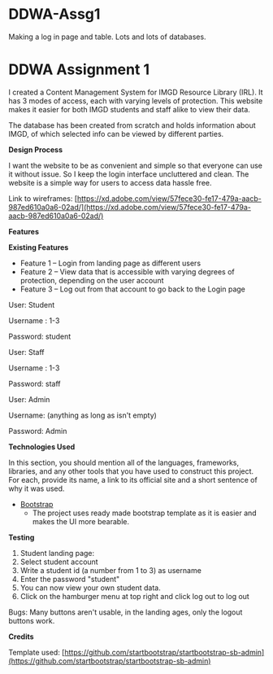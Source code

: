 # DDWA-Assg1
Making a log in page and table. Lots and lots of databases. 
# **DDWA Assignment 1**

I created a Content Management System for IMGD Resource Library (IRL). It has 3 modes of access, each with varying levels of protection. This website makes it easier for both IMGD students and staff alike to view their data.

The database has been created from scratch and holds information about IMGD, of which selected info can be viewed by different parties.

**Design Process**

I want the website to be as convenient and simple so that everyone can use it without issue. So I keep the login interface uncluttered and clean. The website is a simple way for users to access data hassle free.

Link to wireframes: [https://xd.adobe.com/view/57fece30-fe17-479a-aacb-987ed610a0a6-02ad/](https://xd.adobe.com/view/57fece30-fe17-479a-aacb-987ed610a0a6-02ad/)

**Features**

**Existing Features**

- Feature 1 – Login from landing page as different users
- Feature 2 – View data that is accessible with varying degrees of protection, depending on the user account
- Feature 3 – Log out from that account to go back to the Login page

User: Student

Username : 1-3

Password: student

User: Staff

Username : 1-3

Password: staff

User: Admin

Username: (anything as long as isn&#39;t empty)

Password: Admin

**Technologies Used**

In this section, you should mention all of the languages, frameworks, libraries, and any other tools that you have used to construct this project. For each, provide its name, a link to its official site and a short sentence of why it was used.

- [Bootstrap](https://getbootstrap.com/)
  - The project uses ready made bootstrap template as it is easier and makes the UI more bearable.

**Testing**

1. Student landing page:
  1. Select student account
  2. Write a student id (a number from 1 to 3) as username
  3. Enter the password &quot;student&quot;
  4. You can now view your own student data.
  5. Click on the hamburger menu at top right and click log out to log out

Bugs: Many buttons aren&#39;t usable, in the landing ages, only the logout buttons work.

**Credits**

Template used: [https://github.com/startbootstrap/startbootstrap-sb-admin](https://github.com/startbootstrap/startbootstrap-sb-admin)
